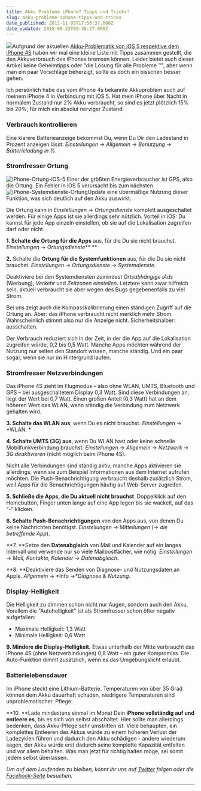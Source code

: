 ```yaml
---
title: Akku Probleme iPhone? Tipps und Tricks!
slug: akku-probleme-iphone-tipps-und-tricks
date_published: 2011-11-05T17:56:37.000Z
date_updated: 2018-08-22T09:38:27.000Z
---
```


![](//picdump.thafaker.de/2011/10/220px-9Volt_Batterie_1666.jpg)Aufgrund der aktuellen [Akku-Problematik von iOS 5 respektive dem iPhone 4S](__GHOST_URL__/apple-spricht-wegen-akkuproblemen-mit-iphone-4s-kunden/) haben wir mal eine kleine Liste mit Tipps zusammen gestellt, die den Akkuverbrauch des iPhones bremsen können. Leider bietet auch dieser Artikel keine Geheimtipps oder "die Lösung für alle Probleme ™", aber wenn man ein paar Vorschläge beherzigt, sollte es doch ein bisschen besser gehen.

Ich persönlich habe das vom iPhone 4s bekannte Akkuproblem auch auf meinem iPhone 4 in Verbindung mit iOS 5. Hat mein iPhone über Nacht in normalem Zustand nur 2% Akku verbraucht, so sind es jetzt plötzlich 15% bis 20%; für mich ein absolut nerviger Zustand.

### Verbrauch kontrollieren

Eine klarere Batterieanzeige bekommst Du, wenn Du Dir den Ladestand in Prozent anzeigen lässt: *Einstellungen* -> *Allgemein* -> *Benutzung* -> *Batterieladung in %*.

### Stromfresser Ortung
![iPhone-Ortung-iOS-5](//www.giga.de/benm/wp-content/uploads/2011/11/iPhone-Ortung-iOS-5-500x208.jpg)
Einer der größten Energieverbraucher ist GPS, also die Ortung. Ein Fehler in iOS 5 verursacht bis zum nächsten ![iPhone-Systemdienste-Ortung](//www.giga.de/benm/wp-content/uploads/2011/11/iPhone-Systemdienste-Ortung-165x248.jpg)Update eine übermäßige Nutzung dieser Funktion, was sich deutlich auf den Akku auswirkt.

Die Ortung kann in *Einstellungen* -> *Ortungsdienste* komplett ausgeschaltet werden. Für einige Apps ist sie allerdings sehr nützlich. Vorteil in iOS: Du kannst für jede App einzeln einstellen, ob sie auf die Lokalisation zugreifen darf oder nicht.

**1. Schalte die Ortung für die Apps** aus, für die Du sie nicht brauchst. *Einstellungen* -> *Ortungsdienste***
**

**2.** Schalte die **Ortung für die Systemfunktionen** aus, für die Du sie nicht brauchst. *Einstellungen* -> *Ortungsdienste -> Systemdienste.*

Deaktiviere bei den Systemdiensten zumindest *Ortsabhängige iAds* (Werbung), *Verkehr* und *Zeitzonen einstellen*. Letztere kann zwar hilfreich sein, aktuell verbraucht sie aber wegen des Bugs gegebenenfalls zu viel Strom.

Bei uns zeigt auch die Kompasskalibrierung einen ständigen Zugriff auf die Ortung an. Aber: das iPhone verbraucht nicht merklich mehr Strom. Wahrscheinlich stimmt also nur die Anzeige nicht. Sicherheitshalber: ausschalten.

Der Verbrauch reduziert sich in der Zeit, in der die App auf die Lokalisation zugreifen würde, 0,2 bis 0,5 Watt. Manche Apps möchten während der Nutzung nur selten den Standort wissen, manche ständig. Und ein paar sogar, wenn sie nur im Hintergrund laufen.

### Stromfresser Netzverbindungen

Das iPhone 4S zieht im Flugmodus – also ohne WLAN, UMTS, Bluetooth und GPS – bei ausgeschaltetem Display 0,3 Watt. Sind diese Verbindungen an, liegt der Wert bei 0,7 Watt. Einen großen Anteil (0,3 Watt) hat an dem höheren Wert das WLAN, wenn ständig die Verbindung zum Netzwerk gehalten wird.

**3. Schalte das WLAN aus**, wenn Du es nicht brauchst. *Einstellungen* -> *WLAN.
*

**4. Schalte UMTS (3G) aus**, wenn Du WLAN hast oder keine schnelle Mobilfunkverbindung brauchst. *Einstellungen* -> *Allgemein* -> *Netzwerk* -> *3G deaktivieren* (nicht möglich beim iPhone 4S).

Nicht alle Verbindungen sind ständig aktiv, manche Apps aktivieren sie allerdings, wenn sie zum Beispiel Informationen aus dem Internet aufrufen möchten. Die Push-Benachrichtigung verbraucht deshalb zusätzlich Strom, weil Apps für die Benachrichtigungen häufig auf Web-Server zugreifen.

**5. Schließe die Apps, die Du aktuell nicht brauchst**. Doppelklick auf den Homebutton, Finger unten lange auf eine App legen bis sie wackelt, auf das “-” klicken.

**6. Schalte Push-Benachrichtigungen** von den Apps aus, von denen Du keine Nachrichten benötigst. *Einstellungen* -> *Mitteilungen* (-> *die betreffende App*).

**7. **Setze den **Datenabgleich** von Mail und Kalender auf ein langes Intervall und verwende nur so viele Mailpostfächer, wie nötig. *Einstellungen* -> *Mail, Kontakte, Kalender* -> *Datenabgleich*.

**8. **Deaktiviere das Senden von Diagnose- und Nutzungsdaten an Apple. *Allgemein* -> *Info ->**Diagnose & Nutzung*.

### Display-Helligkeit

Die Helligkeit zu dimmen schon nicht nur Augen, sondern auch den Akku. Vorallem die "Autohelligkeit" ist als Stromfresser schon öfter negativ aufgefallen:

- Maximale Helligkeit: 1,3 Watt
- Minimale Helligkeit: 0,6 Watt

**9. Mindere die Display-Helligkeit.**
Etwas unterhalb der Mitte verbraucht das iPhone 4S (ohne Netzverbindungen) 0,8 Watt – ein guter Kompromiss. Die Auto-Funktion dimmt zusätzlich, wenn es das Umgebungslicht erlaubt.

### Batterielebensdauer

Im iPhone steckt eine Lithium-Batterie. Temperaturen von über 35 Grad können dem Akku dauerhaft schaden, niedrigere Temperaturen sind unproblematischer. Pflege:

**10. **Lade mindestens einmal im Monat Dein **iPhone vollständig auf und entleere es**, bis es sich von selbst abschaltet. Hier sollte man allerdings bedenken, dass Akku-Pflege sehr umstritten ist. Viele behaupten, ein komplettes Entleeren des Akkus würde zu einem höheren Verlust der Ladezyklen führen und dadurch den Akku schädigen - andere wiederum sagen, der Akku würde erst dadurch seine komplette Kapazität entfalten und vor allem behalten. Was man jetzt für richtig halten möge, sei somit jedem selbst überlassen.

*Um auf dem Laufenden zu bleiben, könnt ihr uns auf [Twitter](http://twitter.com/#%21/thafakerde) folgen oder die [Facebook-Seite](http://de-de.facebook.com/pages/thafaker-auf-Beton/154600141278763) besuchen.*

---
